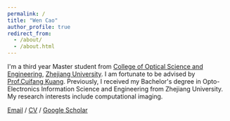 ```yaml
---
permalink: /
title: "Wen Cao"
author_profile: true
redirect_from: 
  - /about/
  - /about.html
---
```


I'm a third year Master student from [College of Optical Science and Engineering](http://opt.zju.edu.cn/), [Zhejiang University](https://www.zju.edu.cn/). I am fortunate to be advised by [Prof.Cuifang Kuang](https://person.zju.edu.cn/cfkuang). Previously, I received my Bachelor's degree in Opto-Electronics Information Science and Engineering from Zhejiang University. My research interests include computational imaging.



[Email](mailto:wenniecao2ty@gmail.com) / [CV](../assets/Curriculum_Vitae.pdf) / [Google Scholar](https://scholar.google.com/citations?user=PS_CX0AAAAAJ)



